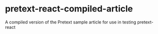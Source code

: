 # pretext-react-compiled-article
A compiled version of the Pretext sample article for use in testing pretext-react
